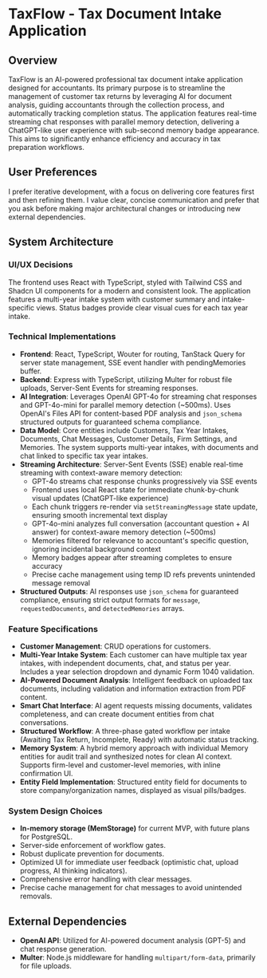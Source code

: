 # TaxFlow - Tax Document Intake Application

## Overview
TaxFlow is an AI-powered professional tax document intake application designed for accountants. Its primary purpose is to streamline the management of customer tax returns by leveraging AI for document analysis, guiding accountants through the collection process, and automatically tracking completion status. The application features real-time streaming chat responses with parallel memory detection, delivering a ChatGPT-like user experience with sub-second memory badge appearance. This aims to significantly enhance efficiency and accuracy in tax preparation workflows.

## User Preferences
I prefer iterative development, with a focus on delivering core features first and then refining them. I value clear, concise communication and prefer that you ask before making major architectural changes or introducing new external dependencies.

## System Architecture

### UI/UX Decisions
The frontend uses React with TypeScript, styled with Tailwind CSS and Shadcn UI components for a modern and consistent look. The application features a multi-year intake system with customer summary and intake-specific views. Status badges provide clear visual cues for each tax year intake.

### Technical Implementations
- **Frontend**: React, TypeScript, Wouter for routing, TanStack Query for server state management, SSE event handler with pendingMemories buffer.
- **Backend**: Express with TypeScript, utilizing Multer for robust file uploads, Server-Sent Events for streaming responses.
- **AI Integration**: Leverages OpenAI GPT-4o for streaming chat responses and GPT-4o-mini for parallel memory detection (~500ms). Uses OpenAI's Files API for content-based PDF analysis and `json_schema` structured outputs for guaranteed schema compliance.
- **Data Model**: Core entities include Customers, Tax Year Intakes, Documents, Chat Messages, Customer Details, Firm Settings, and Memories. The system supports multi-year intakes, with documents and chat linked to specific tax year intakes.
- **Streaming Architecture**: Server-Sent Events (SSE) enable real-time streaming with context-aware memory detection:
  - GPT-4o streams chat response chunks progressively via SSE events
  - Frontend uses local React state for immediate chunk-by-chunk visual updates (ChatGPT-like experience)
  - Each chunk triggers re-render via `setStreamingMessage` state update, ensuring smooth incremental text display
  - GPT-4o-mini analyzes full conversation (accountant question + AI answer) for context-aware memory detection (~500ms)
  - Memories filtered for relevance to accountant's specific question, ignoring incidental background context
  - Memory badges appear after streaming completes to ensure accuracy
  - Precise cache management using temp ID refs prevents unintended message removal
- **Structured Outputs**: AI responses use `json_schema` for guaranteed compliance, ensuring strict output formats for `message`, `requestedDocuments`, and `detectedMemories` arrays.

### Feature Specifications
- **Customer Management**: CRUD operations for customers.
- **Multi-Year Intake System**: Each customer can have multiple tax year intakes, with independent documents, chat, and status per year. Includes a year selection dropdown and dynamic Form 1040 validation.
- **AI-Powered Document Analysis**: Intelligent feedback on uploaded tax documents, including validation and information extraction from PDF content.
- **Smart Chat Interface**: AI agent requests missing documents, validates completeness, and can create document entities from chat conversations.
- **Structured Workflow**: A three-phase gated workflow per intake (Awaiting Tax Return, Incomplete, Ready) with automatic status tracking.
- **Memory System**: A hybrid memory approach with individual Memory entities for audit trail and synthesized notes for clean AI context. Supports firm-level and customer-level memories, with inline confirmation UI.
- **Entity Field Implementation**: Structured entity field for documents to store company/organization names, displayed as visual pills/badges.

### System Design Choices
- **In-memory storage (MemStorage)** for current MVP, with future plans for PostgreSQL.
- Server-side enforcement of workflow gates.
- Robust duplicate prevention for documents.
- Optimized UI for immediate user feedback (optimistic chat, upload progress, AI thinking indicators).
- Comprehensive error handling with clear messages.
- Precise cache management for chat messages to avoid unintended removals.

## External Dependencies
- **OpenAI API**: Utilized for AI-powered document analysis (GPT-5) and chat response generation.
- **Multer**: Node.js middleware for handling `multipart/form-data`, primarily for file uploads.